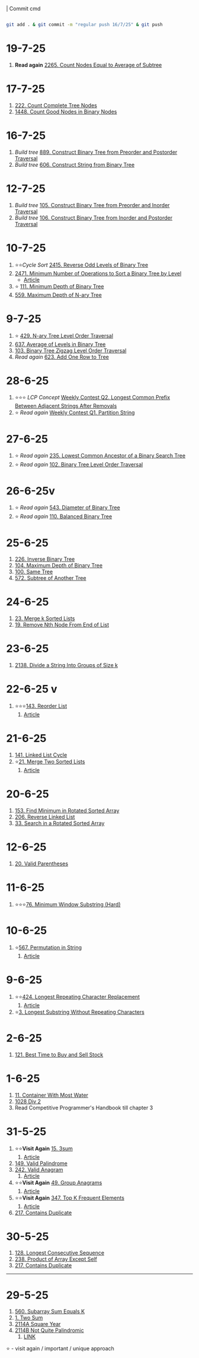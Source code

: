 | Commit cmd
```bash

git add . & git commit -m "regular push 16/7/25" & git push


```

# 19-7-25
1. **Read again** [2265. Count Nodes Equal to Average of Subtree](/neetcode75/_2265.java) 
 
# 17-7-25
1. [222. Count Complete Tree Nodes](/neetcode75/_222.java) 
2. [1448. Count Good Nodes in Binary Nodes](/neetcode75/_1438.java) 

# 16-7-25
1. *Build tree* [889. Construct Binary Tree from Preorder and Postorder Traversal](/neetcode75/_889.java)
2. *Build tree* [606. Construct String from Binary Tree](/neetcode75/_606.java) 

# 12-7-25
1. *Build tree* [105. Construct Binary Tree from Preorder and Inorder Traversal](/neetcode75/_105.java)
2. *Build tree* [106. Construct Binary Tree from Inorder and Postorder Traversal](/neetcode75/_106_.java) 


# 10-7-25
1. ⭐⭐*Cycle Sort* [2415. Reverse Odd Levels of Binary Tree](/neetcode75/_2415.java)
2. [2471. Minimum Number of Operations to Sort a Binary Tree by Level](/neetcode75/_2471.java)
    - [Article](/neetcode75/Articles/2471.md)
2. ⭐ [111. Minimum Depth of Binary Tree](/neetcode75/_111.java) 
3. [559. Maximum Depth of N-ary Tree](/neetcode75/_559F.java)


# 9-7-25
1. ⭐ [429. N-ary Tree Level Order Traversal](/neetcode/_429.java)
2. [637. Average of Levels in Binary Tree](/neetcode75/_637.java)
3. [103. Binary Tree Zigzag Level Order Traversal](/neetcode75/_103.java)
4.  *Read again* [623. Add One Row to Tree](/neetcode75/_623_.java)

# 28-6-25
1. ⭐⭐⭐  *LCP Concept* [Weekly Contest Q2. Longest Common Prefix Between Adjacent Strings After Removals](/Contests/_q2_456.java)
2. ⭐ *Read again* [Weekly Contest Q1. Partition String ](/Contests/_q1_456.java)
  
# 27-6-25
1. ⭐ *Read again* [235. Lowest Common Ancestor of a Binary Search Tree](/neetcode75/_235.java)
2. ⭐ *Read again* [102. Binary Tree Level Order Traversal](/neetcode75/_102.java)
  
# 26-6-25v
1. ⭐ *Read again* [543. Diameter of Binary Tree](/neetcode75/_543.java)
2. ⭐ *Read again* [ 110. Balanced Binary Tree](/neetcode75/_110.java)

# 25-6-25
1. [226. Inverse Binary Tree](/neetcode75/_226.java)
2. [104. Maximum Depth of Binary Tree](/neetcode75/_104.java)
3. [100. Same Tree](/neetcode75/_100.java)
4. [572. Subtree of Another Tree](/neetcode75/_572.java)


# 24-6-25
1. [23. Merge k Sorted Lists](/neetcode75/_23.java)
2. [19. Remove Nth Node From End of List](/neetcode75/_19.java)

# 23-6-25
1. [2138. Divide a String Into Groups of Size k](/neetcode75/_2138.java)

# 22-6-25 v
1. ⭐⭐⭐[143. Reorder List](/neetcode75/_143.java)
    1. [Article](/neetcode75/Articles/143.md)
# 21-6-25
1. [141. Linked List Cycle](/neetcode75/_141.java)
2. ⭐[21. Merge Two Sorted Lists](/neetcode75/_21.java)
    1. [Article](/neetcode75/Articles/21.md)

# 20-6-25
1. [153. Find Minimum in Rotated Sorted Array](/neetcode75/_153.java)
2. [206. Reverse Linked List](/neetcode75/_206.java)
3. [33. Search in a Rotated Sorted Array](/neetcode75/_33.java)

# 12-6-25
1. [20. Valid Parentheses](/neetcode75/_20.java)

# 11-6-25
1. ⭐⭐⭐[76. Minimum Window Substring (Hard)](/neetcode75/_.java)

# 10-6-25
1. ⭐[567. Permutation in String](/neetcode75/_567.java)
    1. [Article](/neetcode75/Articles/567.md)

# 9-6-25
1. ⭐⭐[424. Longest Repeating Character Replacement](/neetcode75/_424.java)
    1. [Article](/neetcode75/Articles/424.md)
2. ⭐[3. Longest Substring Without Repeating Characters](/neetcode75/_3.java)

# 2-6-25
1. [121. Best Time to Buy and Sell Stock ](/neetcode75/_121.java)

# 1-6-25
1. [11. Container With Most Water ](/neetcode75/_11.java)
2. [1028 Div 2 ](/Codeforces/_1028A.java)
3. Read Competitive Programmer's Handbook till chapter 3

# 31-5-25
1. ⭐⭐**Visit Again** [15. 3sum](/neetcode75/_15.java)
    1. [Article](/neetcode75/Articles/15.md)
2. [149. Valid Palindrome](/neetcode75/_125.java)
3. [242. Valid Anagram](/neetcode75/_242.java)
    1. [Article](/neetcode75/Articles/242.md)
4. ⭐⭐**Visit Again** [49. Group Anagrams](/neetcode75/_49.java)
    1. [Article](/neetcode75/Articles/49.md)
5. ⭐⭐**Visit Again** [347. Top K Frequent Elements](/neetcode75/_347.java)
    1. [Article](/neetcode75/Articles/347.md)
6. [217. Contains Duplicate](/neetcode75/_217.java)

# 30-5-25
1. [128. Longest Consecutive Sequence](/neetcode75/_128.java)
2. [238. Product of Array Except Self](/neetcode75/_238.java)
3. [217. Contains Duplicate](/neetcode75/_217.java)

----
# 29-5-25
1. [560. Subarray Sum Equals K](/neetcode75/_128.java)
2. [1. Two Sum](/neetcode75/_1.java)
3. [2114A Square Year](/Codeforces/_2114A.java)
4. [2114B Not Quite Palindromic](/Codeforces/_2114B.java)
    1. [LINK](https://codeforces.com/contest/2114)

⭐ - visit again / important / unique approach
